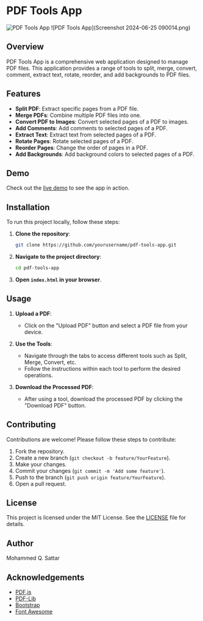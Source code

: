 # PDF Tools App

![PDF Tools App](https://path_to_your_image.com/banner.png)
![PDF Tools App](Screenshot 2024-06-25 090014.png)

## Overview

PDF Tools App is a comprehensive web application designed to manage PDF files. This application provides a range of tools to split, merge, convert, comment, extract text, rotate, reorder, and add backgrounds to PDF files.

## Features

- **Split PDF**: Extract specific pages from a PDF file.
- **Merge PDFs**: Combine multiple PDF files into one.
- **Convert PDF to Images**: Convert selected pages of a PDF to images.
- **Add Comments**: Add comments to selected pages of a PDF.
- **Extract Text**: Extract text from selected pages of a PDF.
- **Rotate Pages**: Rotate selected pages of a PDF.
- **Reorder Pages**: Change the order of pages in a PDF.
- **Add Backgrounds**: Add background colors to selected pages of a PDF.

## Demo

Check out the [live demo]([https://mohammedtsmu.github.io/PDFNinjaPro]) to see the app in action.

## Installation

To run this project locally, follow these steps:

1. **Clone the repository**:
    ```sh
    git clone https://github.com/yourusername/pdf-tools-app.git
    ```

2. **Navigate to the project directory**:
    ```sh
    cd pdf-tools-app
    ```

3. **Open `index.html` in your browser**.

## Usage

1. **Upload a PDF**:
    - Click on the "Upload PDF" button and select a PDF file from your device.

2. **Use the Tools**:
    - Navigate through the tabs to access different tools such as Split, Merge, Convert, etc.
    - Follow the instructions within each tool to perform the desired operations.

3. **Download the Processed PDF**:
    - After using a tool, download the processed PDF by clicking the "Download PDF" button.

## Contributing

Contributions are welcome! Please follow these steps to contribute:

1. Fork the repository.
2. Create a new branch (`git checkout -b feature/YourFeature`).
3. Make your changes.
4. Commit your changes (`git commit -m 'Add some feature'`).
5. Push to the branch (`git push origin feature/YourFeature`).
6. Open a pull request.

## License

This project is licensed under the MIT License. See the [LICENSE](LICENSE) file for details.

## Author

Mohammed Q. Sattar

## Acknowledgements

- [PDF.js](https://mozilla.github.io/pdf.js/)
- [PDF-Lib](https://pdf-lib.js.org/)
- [Bootstrap](https://getbootstrap.com/)
- [Font Awesome](https://fontawesome.com/)
